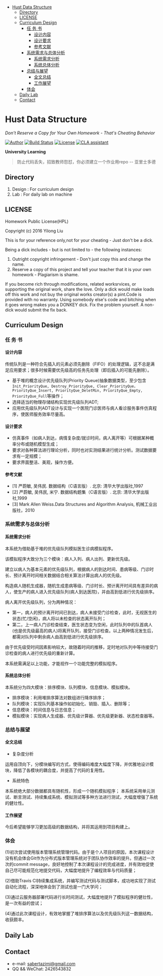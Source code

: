 
* [Hust Data Structure](#hust-data-structure)
	* [Directory](#directory)
	* [LICENSE](#license)
	* [Curriculum Design](#curriculum-design)
		* [任  务  书](#任--务--书)
			* [设计内容](#设计内容)
			* [设计要求](#设计要求)
			* [参考文献](#参考文献)
		* [系统需求与总体分析](#系统需求与总体分析)
			* [系统需求分析](#系统需求分析)
			* [ 系统总体分析](#-系统总体分析)
		* [总结与展望](#总结与展望)
			* [全文总结](#全文总结)
			* [工作展望](#工作展望)
		* [体会](#体会)
	* [Daily Lab](#daily-lab)
	* [Contact](#contact)

# Hust Data Structure

*Don't Reserve a Copy for Your Own Homework - That's Cheating Behavior*

[![Author](https://img.shields.io/badge/author-sabertazimi-lightgrey.svg)](https://github.com/sabertazimi)
[![Build Status](https://travis-ci.org/sabertazimi/HustDataStructure.svg?branch=master)](https://travis-ci.org/sabertazimi/HustDataStructure)
[![License](https://img.shields.io/badge/license-HPL-blue.svg)](https://raw.githubusercontent.com/sabertazimi/hust-lab/master/LICENSE)
[![CLA assistant](https://cla-assistant.io/readme/badge/sabertazimi/HustDataStructure)](https://cla-assistant.io/sabertazimi/HustDataStructure)

**University Learning**

> 防止代码丢失，招致教师怨怼，你必须建立一个作业用repo -- 亚里士多德

## Directory

1.  Design : For curriculum design
2.  Lab : For daily lab on machine

## LICENSE

Homework Public License(HPL)

Copyright (c) 2016 Yilong Liu

This is for your reference only,not for your cheating -  Just don't be a dick.

Being a dick includes - but is not limited to - the following instances:

1.   Outright copyright infringement - Don't just copy this and change the name.
2.   Reserve a copy of this project and tell your teacher that it is your own homework - Plagiarism is shame.

If you become rich through modifications, related worksrvices, or supporting the original work, share the love. Only a dick would make loads off this work and not buy the original works creator(s) a pint.Code is provided with no warranty. Using somebody else's code and bitching when it goes wrong makes you a DONKEY dick. Fix the problem yourself. A non-dick would submit the fix back.

## Curriculum Design

### 任  务  书

#### 设计内容

传统队列是一种符合先插入的元素必须先删除（FIFO）的处理逻辑，这不总是满足应用要求；很多时候需要优先级高的任务先处理（即后插入的可能先删除）。
-   基于堆的概念设计优先级队列(Priority Queue)抽象数据类型，至少包含`Init_PriorityQue, Destroy_PriorityQue, Clear_PriorityQue，PriorityQue_Insert, PriorityQue_DeletMin, PriorityQue_Empty, PriorityQue_Full`等操作；
-   选择适当的物理存储结构实现优先级队列ADT;
-   应用优先级队列ADT设计与实现一个医院门诊医师与病人看诊服务事件仿真程序，使医师服务效率尽量高。

#### 设计要求

-   仿真事件（如病人到达，病情复杂度/就诊时间，病人离开等）可根据某种概率分布或随机模型生成；
-   要求对各种算法进行理论分析，同时也对实测结果进行统计分析。测试数据要求有一定规模；
-   要求界面整洁、美观，操作方便。

#### 参考文献

-   \[1]  严蔚敏, 吴伟民. 数据结构（C语言版）. 北京: 清华大学出版社,1997
-   \[2]  严蔚敏, 吴伟民, 米宁. 数据结构题集（C语言版）. 北京: 清华大学出版社,1999
-   \[3]  Mark Allen Weiss.Data Structures and Algorithm Analysis, 机械工业出版社，2010

### 系统需求与总体分析

#### 系统需求分析

本系统为借助基于堆的优先级队列模拟医生诊病模拟程序。

该模拟程序大致分为三个模块：病人入列、病人出列、更新优先级。

建立以病人为基本元素的优先级队列，根据病人的到达时间、患病等级、门诊时长、预计离开时间相关数据结合相关算法计算出病人的优先级。

构造病人随机生成器，随机生成患病等级、门诊时长、预计离开时间具有差异的病人，使生产的病人进入优先级队列(病人到达医院)，并由高到低进行优先级排序。

病人离开优先级队列，分为两种情况：
-   第一，病人的预计离开时间已到达，病人未接受门诊检查，此时，无视医生的状态(忙/空闲)，病人将以未检查的状态离开队列；
-   第二，上一病人门诊检查结束，医生状态变为空闲，此时队列中的队首病人(也是优先级最高的病人)将离开队列，接受门诊检查。以上两种情况发生后，都需对队列中剩余病人由高到低进行优先级排序。

由于优先级受时间因素影响较大，故随着时间的推移，定时地对队列中等待接受门诊检查的病人进行优先级的重新计算。

本系统需满足以上功能，才能视作一个功能完整的模拟程序。
####  系统总体分析

本系统分为四大模块：排序模块、队列模块、信息模块、模拟模块。

-   排序模块：利用堆排序算法对数组进行降序排序；
-   队列模块：实现队列基本操作如初始化、销毁、插入、删除等；
-   信息模块：时间信息与日志信息；
-   模拟模块：实现病人生成器、优先级计算器、优先级更新器、状态检查器等。

### 总结与展望

#### 全文总结

-   复杂度分析

运用自顶向下，分模块编写的方式，使得编码难度大幅度下降，并优雅地设计模块，降低了各模块的耦合度，并提高了代码的复用性。

-   系统特色

本系统绝大部分数据都具有随机性，形成一个随机模拟程序；
本系统采用单元测试、断言测试、持续集成系统、模拟测试等多种方法进行测试，大幅度增强了系统的健壮性。

#### 工作展望

今后希望能够学习更加高级的数据结构，并将其运用到项目构建上。

### 体会

(1)初次尝试使用版本管理系统管理代码。由于是个人项目的原因，本次课程设计没有机会体会Git作为分布式版本管理系统对于团队协作效率的提升。但通过一次次的commit message，良好地控制了本次课程设计的完成进度，并有效地促使自己尽可能规范化地提交代码，大幅度地提升了编程效率与代码质量；

(2)借助Travis CI持续集成系统，并编写测试代码与测试脚本，成功地实现了测试自动化流程，深深地体会到了测试也是一门大学问；

(3)通过云服务器部署代码进行长时间测试，大幅度地提升了模拟程序的健壮性，是一次有益的尝试；

(4)通过此次课程设计，有效地掌握了堆排序算法以及优先级队列这一数据结构，收获颇丰。

## Daily Lab

## Contact

-   e-mail: sabertazimi@gmail.com
-   QQ && WeChat: 2426543832
